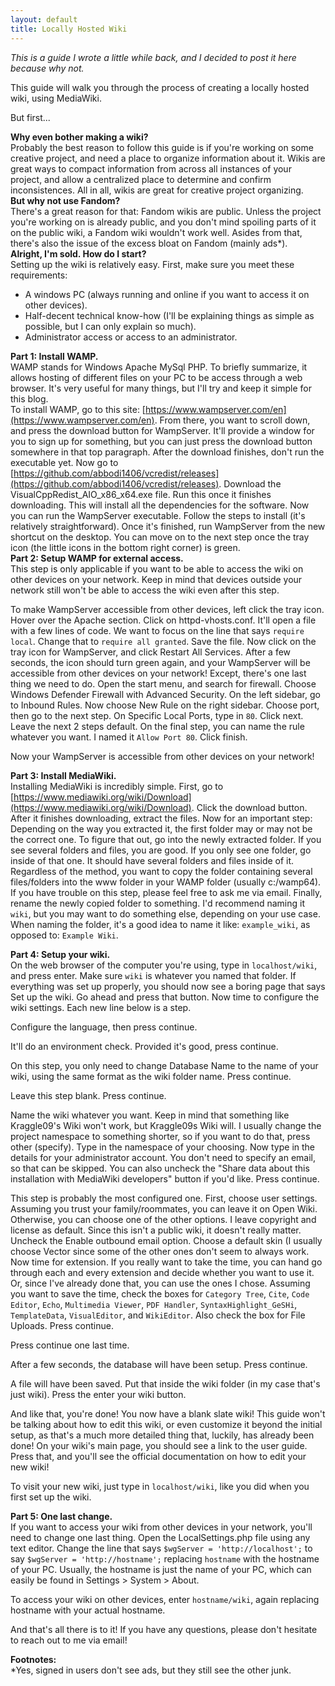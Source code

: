 ```yaml
---
layout: default
title: Locally Hosted Wiki
---
```

*This is a guide I wrote a little while back, and I decided to post it here because why not.*

This guide will walk you through the process of creating a locally hosted wiki, using MediaWiki.

But first...

**Why even bother making a wiki?**  
Probably the best reason to follow this guide is if you're working on some creative project, and need a place to organize information about it. Wikis are great ways to compact information from across all instances of your project, and allow a centralized place to determine and confirm inconsistences. All in all, wikis are great for creative project organizing.  
**But why not use Fandom?**  
There's a great reason for that: Fandom wikis are public. Unless the project you're working on is already public, and you don't mind spoiling parts of it on the public wiki, a Fandom wiki wouldn't work well. Asides from that, there's also the issue of the excess bloat on Fandom (mainly ads*).  
**Alright, I'm sold. How do I start?**  
Setting up the wiki is relatively easy. First, make sure you meet these requirements:  

- A windows PC (always running and online if you want to access it on other devices).
- Half-decent technical know-how (I'll be explaining things as simple as possible, but I can only explain so much).
- Administrator access or access to an administrator.

**Part 1: Install WAMP.**  
WAMP stands for Windows Apache MySql PHP. To briefly summarize, it allows hosting of different files on your PC to be access through a web browser. It's very useful for many things, but I'll try and keep it simple for this blog.  
To install WAMP, go to this site: [https://www.wampserver.com/en](https://www.wampserver.com/en). From there, you want to scroll down, and press the download button for WampServer. It'll provide a window for you to sign up for something, but you can just press the download button somewhere in that top paragraph. After the download finishes, don't run the executable yet. Now go to [https://github.com/abbodi1406/vcredist/releases](https://github.com/abbodi1406/vcredist/releases). Download the VisualCppRedist\_AIO\_x86\_x64.exe file. Run this once it finishes downloading. This will install all the dependencies for the software. Now you can run the WampServer executable. Follow the steps to install (it's relatively straightforward). Once it's finished, run WampServer from the new shortcut on the desktop. You can move on to the next step once the tray icon (the little icons in the bottom right corner) is green.  
**Part 2: Setup WAMP for external access.**  
This step is only applicable if you want to be able to access the wiki on other devices on your network. Keep in mind that devices outside your network still won't be able to access the wiki even after this step.  

To make WampServer accessible from other devices, left click the tray icon. Hover over the Apache section. Click on httpd-vhosts.conf. It'll open a file with a few lines of code. We want to focus on the line that says `require local`. Change that to `require all granted`. Save the file. Now click on the tray icon for WampServer, and click Restart All Services. After a few seconds, the icon should turn green again, and your WampServer will be accessible from other devices on your network! Except, there's one last thing we need to do. Open the start menu, and search for firewall. Choose Windows Defender Firewall with Advanced Security. On the left sidebar, go to Inbound Rules. Now choose New Rule on the right sidebar. Choose port, then go to the next step. On Specific Local Ports, type in `80`. Click next. Leave the next 2 steps default. On the final step, you can name the rule whatever you want. I named it `Allow Port 80`. Click finish.  

Now your WampServer is accessible from other devices on your network!

**Part 3: Install MediaWiki.**  
Installing MediaWiki is incredibly simple. First, go to [https://www.mediawiki.org/wiki/Download](https://www.mediawiki.org/wiki/Download). Click the download button. After it finishes downloading, extract the files. Now for an important step: Depending on the way you extracted it, the first folder may or may not be the correct one. To figure that out, go into the newly extracted folder. If you see several folders and files, you are good. If you only see one folder, go inside of that one. It should have several folders and files inside of it. Regardless of the method, you want to copy the folder containing several files/folders into the www folder in your WAMP folder (usually c:/wamp64). If you have trouble on this step, please feel free to ask me via email. Finally, rename the newly copied folder to something. I'd recommend naming it `wiki`, but you may want to do something else, depending on your use case. When naming the folder, it's a good idea to name it like: `example_wiki`, as opposed to: `Example Wiki`.

**Part 4: Setup your wiki.**  
On the web browser of the computer you're using, type in `localhost/wiki`, and press enter. Make sure `wiki` is whatever you named that folder. If everything was set up properly, you should now see a boring page that says Set up the wiki. Go ahead and press that button. Now time to configure the wiki settings. Each new line below is a step.  

Configure the language, then press continue.  

It'll do an environment check. Provided it's good, press continue.  

On this step, you only need to change Database Name to the name of your wiki, using the same format as the wiki folder name. Press continue.  

Leave this step blank. Press continue.  

Name the wiki whatever you want. Keep in mind that something like Kraggle09's Wiki won't work, but Kraggle09s Wiki will. I usually change the project namespace to something shorter, so if you want to do that, press other (specify). Type in the namespace of your choosing. Now type in the details for your administrator account. You don't need to specify an email, so that can be skipped. You can also uncheck the "Share data about this installation with MediaWiki developers" button if you'd like. Press continue.  

This step is probably the most configured one. First, choose user settings. Assuming you trust your family/roommates, you can leave it on Open Wiki. Otherwise, you can choose one of the other options. I leave copyright and license as default. Since this isn't a public wiki, it doesn't really matter. Uncheck the Enable outbound email option. Choose a default skin (I usually choose Vector since some of the other ones don't seem to always work. Now time for extension. If you really want to take the time, you can hand go through each and every extension and decide whether you want to use it. Or, since I've already done that, you can use the ones I chose. Assuming you want to save the time, check the boxes for `Category Tree`, `Cite`, `Code Editor`, `Echo`, `Multimedia Viewer`, `PDF Handler`, `SyntaxHighlight_GeSHi`, `TemplateData`, `VisualEditor`, and `WikiEditor`. Also check the box for File Uploads. Press continue.  

Press continue one last time.  

After a few seconds, the database will have been setup. Press continue.  

A file will have been saved. Put that inside the wiki folder (in my case that's just wiki). Press the enter your wiki button.  

And like that, you're done! You now have a blank slate wiki! This guide won't be talking about how to edit this wiki, or even customize it beyond the initial setup, as that's a much more detailed thing that, luckily, has already been done! On your wiki's main page, you should see a link to the user guide. Press that, and you'll see the official documentation on how to edit your new wiki!  

To visit your new wiki, just type in `localhost/wiki`, like you did when you first set up the wiki.

**Part 5: One last change.**  
If you want to access your wiki from other devices in your network, you'll need to change one last thing. Open the LocalSettings.php file using any text editor. Change the line that says `$wgServer = 'http://localhost';` to say `$wgServer = 'http://hostname';` replacing `hostname` with the hostname of your PC. Usually, the hostname is just the name of your PC, which can easily be found in Settings > System > About.

To access your wiki on other devices, enter `hostname/wiki`, again replacing hostname with your actual hostname.  

And that's all there is to it! If you have any questions, please don't hesitate to reach out to me via email!  

**Footnotes:**  
*Yes, signed in users don't see ads, but they still see the other junk.
